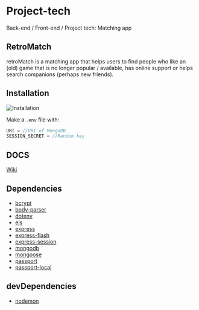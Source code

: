 # Project-tech

Back-end / Front-end / Project tech: Matching app

## RetroMatch

retroMatch is a matching app that helps users to find people who like an (old) game that is no longer popular / available, has online support or helps search companions (perhaps new friends).

## Installation

![Installation](https://github.com/LarsHVA/project-tech/blob/main/doc/cloneProject.png?raw=true)

Make a `.env` file with:

```js
URI = //URI of MongoDB
SESSION_SECRET = //Random key
```

## DOCS

[Wiki](https://github.com/LarsHVA/project-tech/wiki)

## Dependencies

- [bcrypt](https://www.npmjs.com/package/bcrypt)
- [body-parser](https://www.npmjs.com/package/body-parser)
- [dotenv](https://www.npmjs.com/package/dotenv)
- [ejs](https://www.npmjs.com/package/ejs)
- [express](https://www.npmjs.com/package/express)
- [express-flash](https://www.npmjs.com/package/express-flash)
- [express-session](https://www.npmjs.com/package/express-session)
- [mongodb](https://www.npmjs.com/package/mongodb)
- [mongoose](https://www.npmjs.com/package/mongoose)
- [passport](https://www.npmjs.com/package/passport)
- [passport-local](https://www.npmjs.com/package/passport-local)

## devDependencies

- [nodemon](https://www.npmjs.com/package/nodemon)
